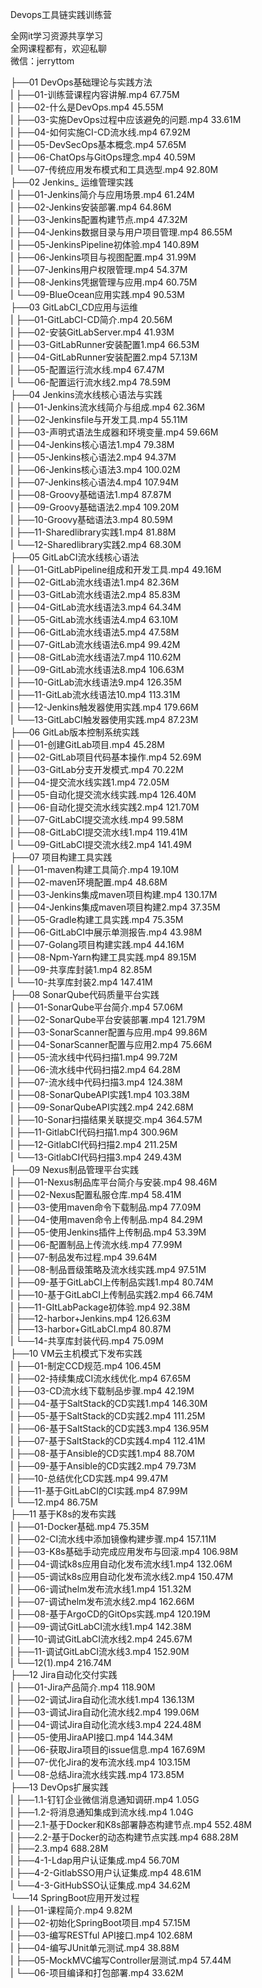 Devops工具链实践训练营

全网it学习资源共享学习<br>全网课程都有，欢迎私聊<br>微信：jerryttom<br>

├──01 DevOps基础理论与实践方法<br> | ├──01-训练营课程内容讲解.mp4 67.75M<br> | ├──02-什么是DevOps.mp4 45.55M<br> | ├──03-实施DevOps过程中应该避免的问题.mp4 33.61M<br> | ├──04-如何实施CI-CD流水线.mp4 67.92M<br> | ├──05-DevSecOps基本概念.mp4 57.65M<br> | ├──06-ChatOps与GitOps理念.mp4 40.59M<br> | └──07-传统应用发布模式和工具选型.mp4 92.80M<br> ├──02 Jenkins_ 运维管理实践<br> | ├──01-Jenkins简介与应用场景.mp4 61.24M<br> | ├──02-Jenkins安装部署.mp4 64.86M<br> | ├──03-Jenkins配置构建节点.mp4 47.32M<br> | ├──04-Jenkins数据目录与用户项目管理.mp4 86.55M<br> | ├──05-JenkinsPipeline初体验.mp4 140.89M<br> | ├──06-Jenkins项目与视图配置.mp4 31.99M<br> | ├──07-Jenkins用户权限管理.mp4 54.37M<br> | ├──08-Jenkins凭据管理与应用.mp4 60.75M<br> | └──09-BlueOcean应用实践.mp4 90.53M<br> ├──03 GitLabCI_CD应用与运维<br> | ├──01-GitLabCI-CD简介.mp4 20.56M<br> | ├──02-安装GitLabServer.mp4 41.93M<br> | ├──03-GitLabRunner安装配置1.mp4 66.53M<br> | ├──04-GitLabRunner安装配置2.mp4 57.13M<br> | ├──05-配置运行流水线.mp4 67.47M<br> | └──06-配置运行流水线2.mp4 78.59M<br> ├──04 Jenkins流水线核心语法与实践<br> | ├──01-Jenkins流水线简介与组成.mp4 62.36M<br> | ├──02-Jenkinsfile与开发工具.mp4 55.11M<br> | ├──03-声明式语法生成器和环境变量.mp4 59.66M<br> | ├──04-Jenkins核心语法1.mp4 79.38M<br> | ├──05-Jenkins核心语法2.mp4 94.37M<br> | ├──06-Jenkins核心语法3.mp4 100.02M<br> | ├──07-Jenkins核心语法4.mp4 107.94M<br> | ├──08-Groovy基础语法1.mp4 87.87M<br> | ├──09-Groovy基础语法2.mp4 109.20M<br> | ├──10-Groovy基础语法3.mp4 80.59M<br> | ├──11-Sharedlibrary实践1.mp4 81.88M<br> | └──12-Sharedlibrary实践2.mp4 68.30M<br> ├──05 GitLabCI流水线核心语法<br> | ├──01-GitLabPipeline组成和开发工具.mp4 49.16M<br> | ├──02-GitLab流水线语法1.mp4 82.36M<br> | ├──03-GitLab流水线语法2.mp4 85.83M<br> | ├──04-GitLab流水线语法3.mp4 64.34M<br> | ├──05-GitLab流水线语法4.mp4 63.10M<br> | ├──06-GitLab流水线语法5.mp4 47.58M<br> | ├──07-GitLab流水线语法6.mp4 99.42M<br> | ├──08-GitLab流水线语法7.mp4 110.62M<br> | ├──09-GitLab流水线语法8.mp4 106.63M<br> | ├──10-GitLab流水线语法9.mp4 126.35M<br> | ├──11-GitLab流水线语法10.mp4 113.31M<br> | ├──12-Jenkins触发器使用实践.mp4 179.66M<br> | └──13-GitLabCI触发器使用实践.mp4 87.23M<br> ├──06 GitLab版本控制系统实践<br> | ├──01-创建GitLab项目.mp4 45.28M<br> | ├──02-GitLab项目代码基本操作.mp4 52.69M<br> | ├──03-GitLab分支开发模式.mp4 70.22M<br> | ├──04-提交流水线实践1.mp4 72.05M<br> | ├──05-自动化提交流水线实践.mp4 126.40M<br> | ├──06-自动化提交流水线实践2.mp4 121.70M<br> | ├──07-GitLabCI提交流水线.mp4 99.58M<br> | ├──08-GitLabCI提交流水线1.mp4 119.41M<br> | └──09-GitLabCI提交流水线2.mp4 141.49M<br> ├──07 项目构建工具实践<br> | ├──01-maven构建工具简介.mp4 19.10M<br> | ├──02-maven环境配置.mp4 48.68M<br> | ├──03-Jenkins集成maven项目构建.mp4 130.17M<br> | ├──04-Jenkins集成maven项目构建2.mp4 37.35M<br> | ├──05-Gradle构建工具实践.mp4 75.35M<br> | ├──06-GitLabCI中展示单测报告.mp4 43.98M<br> | ├──07-Golang项目构建实践.mp4 44.16M<br> | ├──08-Npm-Yarn构建工具实践.mp4 89.15M<br> | ├──09-共享库封装1.mp4 82.85M<br> | └──10-共享库封装2.mp4 147.41M<br> ├──08 SonarQube代码质量平台实践<br> | ├──01-SonarQube平台简介.mp4 57.06M<br> | ├──02-SonarQube平台安装部署.mp4 121.79M<br> | ├──03-SonarScanner配置与应用.mp4 99.86M<br> | ├──04-SonarScanner配置与应用2.mp4 75.66M<br> | ├──05-流水线中代码扫描1.mp4 99.72M<br> | ├──06-流水线中代码扫描2.mp4 64.28M<br> | ├──07-流水线中代码扫描3.mp4 124.38M<br> | ├──08-SonarQubeAPI实践1.mp4 103.38M<br> | ├──09-SonarQubeAPI实践2.mp4 242.68M<br> | ├──10-Sonar扫描结果关联提交.mp4 364.57M<br> | ├──11-GitlabCI代码扫描1.mp4 300.96M<br> | ├──12-GitlabCI代码扫描2.mp4 211.25M<br> | └──13-GitlabCI代码扫描3.mp4 249.43M<br> ├──09 Nexus制品管理平台实践<br> | ├──01-Nexus制品库平台简介与安装.mp4 98.46M<br> | ├──02-Nexus配置私服仓库.mp4 58.41M<br> | ├──03-使用maven命令下载制品.mp4 77.09M<br> | ├──04-使用maven命令上传制品.mp4 84.29M<br> | ├──05-使用Jenkins插件上传制品.mp4 53.39M<br> | ├──06-配置制品上传流水线.mp4 77.99M<br> | ├──07-制品发布过程.mp4 39.64M<br> | ├──08-制品晋级策略及流水线实践.mp4 97.51M<br> | ├──09-基于GitLabCI上传制品实践1.mp4 80.74M<br> | ├──10-基于GitLabCI上传制品实践2.mp4 66.74M<br> | ├──11-GItLabPackage初体验.mp4 92.38M<br> | ├──12-harbor+Jenkins.mp4 126.63M<br> | ├──13-harbor+GitLabCI.mp4 80.87M<br> | └──14-共享库封装代码.mp4 75.09M<br> ├──10 VM云主机模式下发布实践<br> | ├──01-制定CCD规范.mp4 106.45M<br> | ├──02-持续集成CI流水线优化.mp4 67.65M<br> | ├──03-CD流水线下载制品步骤.mp4 42.19M<br> | ├──04-基于SaltStack的CD实践1.mp4 146.30M<br> | ├──05-基于SaltStack的CD实践2.mp4 111.25M<br> | ├──06-基于SaltStack的CD实践3.mp4 136.95M<br> | ├──07-基于SaltStack的CD实践4.mp4 112.41M<br> | ├──08-基于Ansible的CD实践1.mp4 88.70M<br> | ├──09-基于Ansible的CD实践2.mp4 79.73M<br> | ├──10-总结优化CD实践.mp4 99.47M<br> | ├──11-基于GitLabCI的CI实践.mp4 87.99M<br> | └──12.mp4 86.75M<br> ├──11 基于K8s的发布实践<br> | ├──01-Docker基础.mp4 75.35M<br> | ├──02-CI流水线中添加镜像构建步骤.mp4 157.11M<br> | ├──03-K8s基础手动完成应用发布与回滚.mp4 106.98M<br> | ├──04-调试k8s应用自动化发布流水线1.mp4 132.06M<br> | ├──05-调试k8s应用自动化发布流水线2.mp4 150.47M<br> | ├──06-调试helm发布流水线1.mp4 151.32M<br> | ├──07-调试helm发布流水线2.mp4 162.66M<br> | ├──08-基于ArgoCD的GitOps实践.mp4 120.19M<br> | ├──09-调试GitLabCI流水线1.mp4 142.38M<br> | ├──10-调试GitLabCI流水线2.mp4 245.67M<br> | ├──11-调试GitLabCI流水线3.mp4 152.90M<br> | └──12(1).mp4 216.74M<br> ├──12 Jira自动化交付实践<br> | ├──01-Jira产品简介.mp4 118.90M<br> | ├──02-调试Jira自动化流水线1.mp4 136.13M<br> | ├──03-调试Jira自动化流水线2.mp4 199.06M<br> | ├──04-调试Jira自动化流水线3.mp4 224.48M<br> | ├──05-使用JiraAPI接口.mp4 144.34M<br> | ├──06-获取Jira项目的issue信息.mp4 167.69M<br> | ├──07-优化Jira的发布流水线.mp4 103.15M<br> | └──08-总结Jira流水线实践.mp4 173.85M<br> ├──13 DevOps扩展实践<br> | ├──1.1-钉钉企业微信消息通知调研.mp4 1.05G<br> | ├──1.2-将消息通知集成到流水线.mp4 1.04G<br> | ├──2.1-基于Docker和K8s部署静态构建节点.mp4 552.48M<br> | ├──2.2-基于Docker的动态构建节点实践.mp4 688.28M<br> | ├──2.3.mp4 688.28M<br> | ├──4-1-Ldap用户认证集成.mp4 56.70M<br> | ├──4-2-GitlabSSO用户认证集成.mp4 48.61M<br> | └──4-3-GitHubSSO认证集成.mp4 34.62M<br> └──14 SpringBoot应用开发过程<br> | ├──01-课程简介.mp4 9.82M<br> | ├──02-初始化SpringBoot项目.mp4 57.15M<br> | ├──03-编写RESTful API接口.mp4 102.68M<br> | ├──04-编写JUnit单元测试.mp4 38.88M<br> | ├──05-MockMVC编写Controller层测试.mp4 57.44M<br> | └──06-项目编译和打包部署.mp4 33.62M